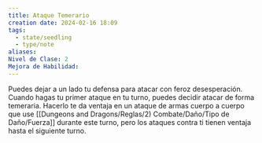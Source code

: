 ```yaml
---
title: Ataque Temerario
creation date: 2024-02-16 18:09
tags:
  - state/seedling
  - type/note
aliases: 
Nivel de Clase: 2
Mejora de Habilidad:
---
```

Puedes dejar a un lado tu defensa para atacar con feroz desesperación. Cuando hagas tu primer
ataque en tu turno, puedes decidir atacar de forma temeraria. Hacerlo te da ventaja en un ataque de armas cuerpo a cuerpo que use [[Dungeons and Dragons/Reglas/2) Combate/Daño/Tipo de Daño/Fuerza]] durante este turno, pero los ataques contra ti tienen ventaja hasta el siguiente turno.
